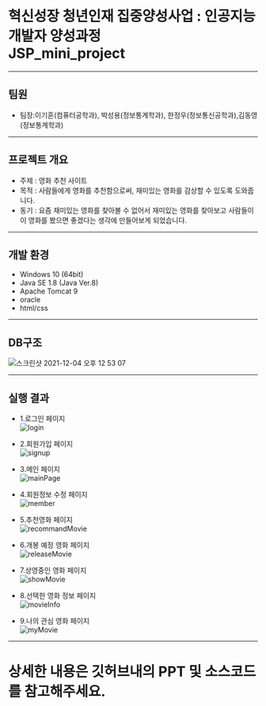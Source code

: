 # 혁신성장 청년인재 집중양성사업 : 인공지능 개발자 양성과정<br>JSP_mini_project
***
## 팀원
* 팀장:이기훈(컴퓨터공학과), 박성용(정보통계학과), 한정우(정보통신공학과),김동영(정보통계학과)
***
## 프로젝트 개요
- 주제 : 영화 추천 사이트
- 목적 : 사람들에게 영화를 추천함으로써, 재미있는 영화를 감상할 수 있도록 도와줍니다.
- 동기 : 요즘 재미있는 영화를 찾아볼 수 없어서 재미있는 영화를 찾아보고 사람들이 이 영화를 봤으면 좋겠다는 생각에 만들어보게 되었습니다.
***
## 개발 환경
- Windows 10 (64bit)
- Java SE 1.8 (Java Ver.8)
- Apache Tomcat 9
- oracle
- html/css
***
## DB구조
![스크린샷 2021-12-04 오후 12 53 07](https://user-images.githubusercontent.com/53985471/144695942-365592df-3957-4849-b66c-00226e010b2a.png)
***
## 실행 결과
- 1.로그인 페이지<br>
![login](https://user-images.githubusercontent.com/53985471/144695981-3ea79d6d-3014-4724-a38f-531a3709a17d.png)

- 2.회원가입 페이지<br>
![signup](https://user-images.githubusercontent.com/53985471/144695995-9bec6166-bcba-4533-8352-3962106aa13b.png)

- 3.메인 페이지<br>
![mainPage](https://user-images.githubusercontent.com/53985471/144696009-bad987b9-7227-40b8-b6c4-15b71d6956e6.png)

- 4.회원정보 수정 페이지<br>
![member](https://user-images.githubusercontent.com/53985471/144696025-6d787ca4-bd8e-46e2-9ce1-df70ed0f3bb6.png)

- 5.추천영화 페이지<br>
![recommandMovie](https://user-images.githubusercontent.com/53985471/144696073-6c9f46bb-b866-437e-a377-1b2f48517586.png)

- 6.개봉 예정 영화 페이지<br>
![releaseMovie](https://user-images.githubusercontent.com/53985471/144696088-a6803902-a9f2-40d3-89cb-ba990ea43036.png)

- 7.상영중인 영화 페이지<br>
![showMovie](https://user-images.githubusercontent.com/53985471/144696105-88f006bf-82d8-4f1d-9420-d91df6b38afd.png)

- 8.선택한 영화 정보 페이지<br>
![movieInfo](https://user-images.githubusercontent.com/53985471/144696117-6fd8cc88-f90d-4053-ba92-3c28794df21b.png)

- 9.나의 관심 영화 페이지<br>
![myMovie](https://user-images.githubusercontent.com/53985471/144696127-fb8f25e1-e8c0-49fa-a6b6-40d721254df8.png)
***
# 상세한 내용은 깃허브내의 PPT 및 소스코드를 참고해주세요.

